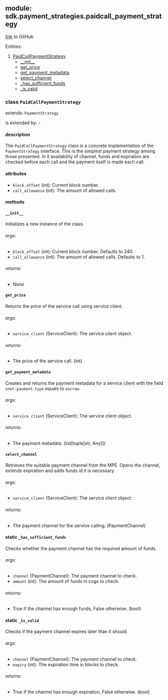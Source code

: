 ## module: sdk.payment_strategies.paidcall_payment_strategy

[link](https://github.com/singnet/snet-sdk-python/blob/master/snet/sdk/payment_strategies/paidcall_payment_strategy.py) to GitHub

Entities:
1. [PaidCallPaymentStrategy](#class-paidcallpaymentstrategy)
   - [\_\_init\_\_](#__init__)
   - [get_price](#get_price)
   - [get_payment_metadata](#get_payment_metadata)
   - [select_channel](#select_channel)
   - [_has_sufficient_funds](#_has_sufficient_funds)
   - [_is_valid](#_is_valid)


### class `PaidCallPaymentStrategy`

extends: `PaymentStrategy`

is extended by: -

#### description

The `PaidCallPaymentStrategy` class is a concrete implementation of the `PaymentStrategy` interface.
This is the simplest payment strategy among those presented. In it availability of channel, funds and 
expiration are checked before each call and the payment itself is made each call.

#### attributes

- `block_offset` (int): Current block number. <!-- TODO: find out what is a block_offset -->
- `call_allowance` (int): The amount of allowed calls.

#### methods

#### `__init__`

Initializes a new instance of the class.

###### args:

- `block_offset` (int): Current block number. Defaults to 240. <!-- TODO: find out what is a block_offset -->
- `call_allowance` (int): The amount of allowed calls. Defaults to 1.

###### returns:

- _None_

#### `get_price`

Returns the price of the service call using service client.

###### args:

- `service_client` (ServiceClient): The service client object.

###### returns:

- The price of the service call. (int)

#### `get_payment_metadata`

Creates and returns the payment metadata for a service client with the field `snet-paument-type` equals to `escrow`.

###### args:

- `service_client` (ServiceClient): The service client object.

###### returns:

- The payment metadata. (list[tuple[str, Any]])

#### `select_channel`

Retrieves the suitable payment channel from the MPE. Opens the channel, extends expiration 
and adds funds id it is necessary.

###### args:

- `service_client` (ServiceClient): The service client object.

###### returns:

- The payment channel for the service calling. (PaymentChannel)

#### static `_has_sufficient_funds`

Checks whether the payment channel has the required amount of funds.

###### args:

- `channel` (PaymentChannel): The payment channel to check.
- `amount` (int): The amount of funds in cogs to check.

###### returns:

- True if the channel has enough funds, False otherwise. (bool)

#### static `_is_valid`

Checks if the payment channel expires later than it should.

###### args:

- `channel` (PaymentChannel): The payment channel to check.
- `expiry` (int): The expiration time in blocks to check.

###### returns:

- True if the channel has enough expiration, False otherwise. (bool)

